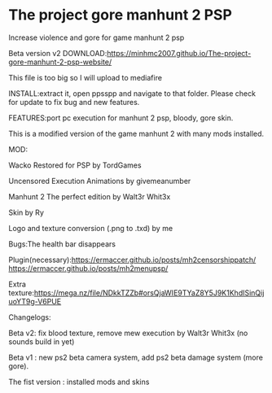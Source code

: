 # The project gore manhunt 2 PSP
Increase violence and gore for game manhunt 2 psp


Beta version v2
DOWNLOAD:https://minhmc2007.github.io/The-project-gore-manhunt-2-psp-website/ 

This file is too big so I will upload to mediafire

INSTALL:extract it, open ppsspp and navigate to that folder.
Please check for update to fix bug and new features.

FEATURES:port pc execution for manhunt 2 psp, bloody, gore skin. 

This is a modified version of the game manhunt 2 with many mods installed. 

MOD:

   Wacko Restored for PSP by TordGames
   
   Uncensored Execution Animations by givemeanumber
   
   Manhunt 2 The perfect edition by Walt3r Whit3x
   
   Skin by Ry

Logo and texture conversion (.png to .txd) by me
 
Bugs:The health bar disappears 

Plugin(necessary):https://ermaccer.github.io/posts/mh2censorshippatch/
https://ermaccer.github.io/posts/mh2menupsp/

Extra texture:https://mega.nz/file/NDkkTZZb#orsQjaWIE9TYaZ8Y5J9K1KhdISinQijuoYT9g-V6PUE

Changelogs:

Beta v2: fix blood texture, remove mew execution by Walt3r Whit3x (no sounds build in yet) 

Beta v1 : new ps2 beta camera system, add ps2 beta damage system (more gore).

The fist version : installed mods and skins

